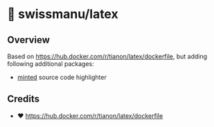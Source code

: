 # 🐳 swissmanu/latex

## Overview

Based on https://hub.docker.com/r/tianon/latex/dockerfile, but adding following additional packages:

- [minted](https://www.ctan.org/pkg/minted) source code highlighter

## Credits

- ❤️ https://hub.docker.com/r/tianon/latex/dockerfile
